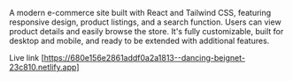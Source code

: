A modern e-commerce site built with React and Tailwind CSS, featuring responsive design, product listings, and a search function. Users can view product details and easily browse the store. It's fully customizable, built for desktop and mobile, and ready to be extended with additional features.

Live link [https://680e156e2861addf0a2a1813--dancing-beignet-23c810.netlify.app]

